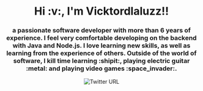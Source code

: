 <div id="profile_resume" align="center">
    <h1>
        Hi :v:, I'm Vicktordlaluzz!!
    </h1>
    <h3>
        a passionate software developer with more than 6 years of experience.
        I feel very comfortable developing on the backend with Java and Node.js.
        I love learning new skills, as well as learning from the experience of others.
        Outside of the world of software, I kill time learning :shipit:, playing electric guitar :metal: and playing video games :space_invader:.
    </h3>
</div>
<div id="bagdes" align="center">
    <img alt="Twitter URL" src="https://img.shields.io/twitter/url?color=blue&label=Vickdelaluzz&logo=twitter&style=for-the-badge&url=https%3A%2F%2Ftwitter.com%2Fvick_dlaluzz">
</div>
